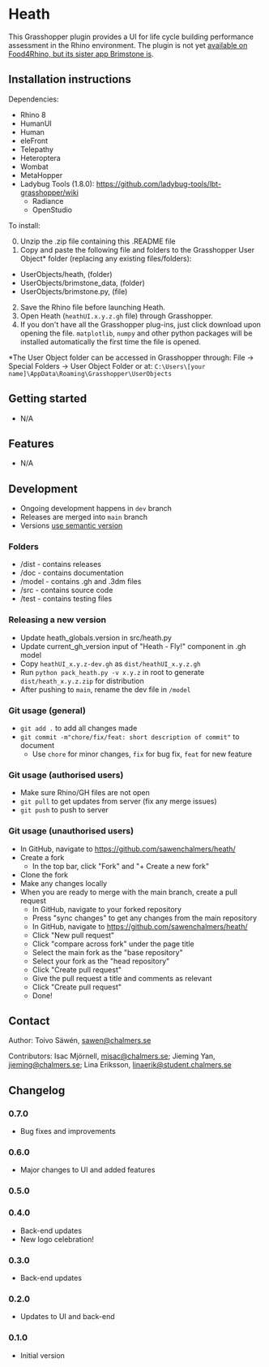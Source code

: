 # Heath

This Grasshopper plugin provides a UI for life cycle building performance assessment in the Rhino environment. The plugin is not yet [available on Food4Rhino, but its sister app Brimstone is](https://www.food4rhino.com/en/app/brimstone?lang=en).

## Installation instructions
Dependencies:
- Rhino 8
- HumanUI
- Human
- eleFront
- Telepathy
- Heteroptera
- Wombat
- MetaHopper
- Ladybug Tools (1.8.0): https://github.com/ladybug-tools/lbt-grasshopper/wiki
    - Radiance
    - OpenStudio

To install:

0. Unzip the .zip file containing this .README file
1. Copy and paste the following file and folders to the Grasshopper User Object* folder (replacing any existing files/folders):
- UserObjects/heath, (folder)
- UserObjects/brimstone_data, (folder)
- UserObjects/brimstone.py, (file)
2. Save the Rhino file before launching Heath.
3. Open Heath (`heathUI.x.y.z.gh` file) through Grasshopper. 
4. If you don't have all the Grasshopper plug-ins, just click download upon opening the file. `matplotlib`, `numpy` and other python packages will be installed automatically the first time the file is opened.

*The User Object folder can be accessed in Grasshopper through:
File -> Special Folders -> User Object Folder
or at: `C:\Users\[your name]\AppData\Roaming\Grasshopper\UserObjects`

## Getting started
* N/A

## Features
* N/A

## Development
* Ongoing development happens in `dev` branch
* Releases are merged into `main` branch
* Versions [use semantic version](semver.org)

### Folders
* /dist - contains releases
* /doc - contains documentation
* /model - contains .gh and .3dm files
* /src - contains source code
* /test - contains testing files

### Releasing a new version
* Update heath_globals.version in src/heath.py
* Update current_gh_version input of "Heath - Fly!" component in .gh model
* Copy `heathUI_x.y.z-dev.gh` as `dist/heathUI_x.y.z.gh`
* Run `python pack_heath.py -v x.y.z` in root to generate `dist/heath_x.y.z.zip` for distribution
* After pushing to `main`, rename the dev file in `/model`

### Git usage (general)
* `git add .` to add all changes made
* `git commit -m"chore/fix/feat: short description of commit"` to document
    * Use `chore` for minor changes, `fix` for bug fix, `feat` for new feature

### Git usage (authorised users)

* Make sure Rhino/GH files are not open
* `git pull` to get updates from server (fix any merge issues)
* `git push` to push to server

### Git usage (unauthorised users)

* In GitHub, navigate to https://github.com/sawenchalmers/heath/
* Create a fork
    * In the top bar, click "Fork" and "+ Create a new fork"
* Clone the fork
* Make any changes locally
* When you are ready to merge with the main branch, create a pull request
    * In GitHub, navigate to your forked repository
    * Press "sync changes" to get any changes from the main repository
    * In GitHub, navigate to https://github.com/sawenchalmers/heath/
    * Click "New pull request"
    * Click "compare across fork" under the page title
    * Select the main fork as the "base repository"
    * Select your fork as the "head repository"
    * Click "Create pull request"
    * Give the pull request a title and comments as relevant
    * Click "Create pull request"
    * Done!

## Contact

Author: Toivo Säwén, sawen@chalmers.se

Contributors: Isac Mjörnell, misac@chalmers.se; Jieming Yan, jieming@chalmers.se; Lina Eriksson, linaerik@student.chalmers.se

## Changelog

### 0.7.0
* Bug fixes and improvements

### 0.6.0
* Major changes to UI and added features

### 0.5.0

### 0.4.0

* Back-end updates
* New logo celebration!

### 0.3.0

* Back-end updates

### 0.2.0

* Updates to UI and back-end

### 0.1.0

* Initial version
